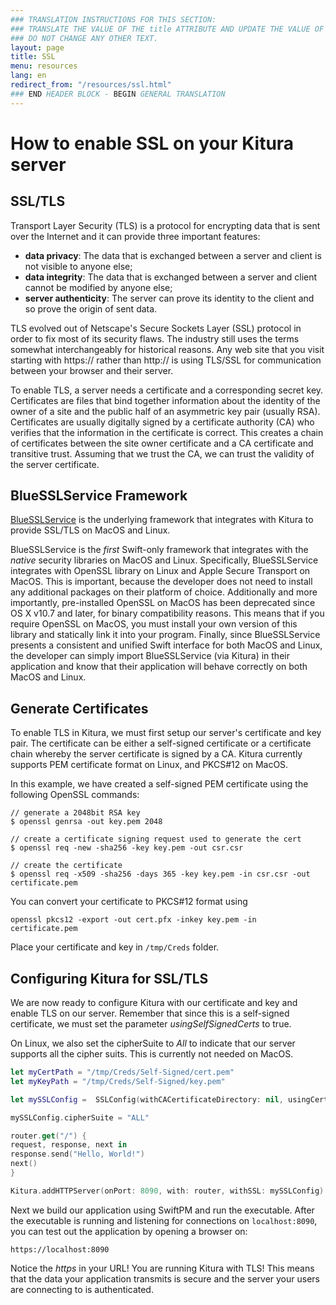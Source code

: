 ```yaml
---
### TRANSLATION INSTRUCTIONS FOR THIS SECTION:
### TRANSLATE THE VALUE OF THE title ATTRIBUTE AND UPDATE THE VALUE OF THE lang ATTRIBUTE. 
### DO NOT CHANGE ANY OTHER TEXT. 
layout: page
title: SSL
menu: resources
lang: en
redirect_from: "/resources/ssl.html"
### END HEADER BLOCK - BEGIN GENERAL TRANSLATION
---
```


# How to enable SSL on your Kitura server

## SSL/TLS
Transport Layer Security (TLS) is a protocol for encrypting data that is sent over the Internet and it can provide three important features:

- **data privacy**: The data that is exchanged between a server and client is not visible to anyone else;
- **data integrity**: The data that is exchanged between a server and client cannot be modified by anyone else;
- **server authenticity**: The server can prove its identity to the client and so prove the origin of sent data. 

TLS evolved out of Netscape's Secure Sockets Layer (SSL) protocol in order to fix most of its security flaws. The industry still uses the terms somewhat interchangeably for historical reasons. Any web site that you visit starting with https:// rather than http:// is using TLS/SSL for communication between your browser and their server.


To enable TLS, a server needs a certificate and a corresponding secret key. Certificates are files that bind together information about the identity of the owner of a site and the public half of an asymmetric key pair (usually RSA). Certificates are usually digitally signed by a certificate authority (CA) who verifies that the information in the certificate is correct. This creates a chain of certificates between the site owner certificate and a CA certificate and transitive trust. Assuming that we trust the CA, we can trust the validity of the server certificate. 


## BlueSSLService Framework

[BlueSSLService](https://github.com/IBM-Swift/BlueSSLService) is the underlying framework that integrates with Kitura to provide SSL/TLS on MacOS and Linux. 

BlueSSLService is the _first_ Swift-only framework that integrates with the _native_ security libraries on MacOS and Linux. Specifically, BlueSSLService integrates with OpenSSL library on Linux and Apple Secure Transport on MacOS. This is important, because  the developer does not need to install any additional packages on their platform of choice. Additionally and more importantly, pre-installed OpenSSL on MacOS has been deprecated since OS X v10.7 and later, for binary compatibility reasons. This means that if you require OpenSSL on MacOS, you must install your own version of this library and statically link it into your program. Finally, since BlueSSLService presents a consistent and unified Swift interface for both MacOS and Linux, the developer can simply import BlueSSLService (via Kitura) in their application and know that their application will behave correctly on both MacOS and Linux.

## Generate Certificates


To enable TLS in Kitura, we must first setup our server's certificate and key pair. The certificate can be either a self-signed certificate or a certificate chain whereby the server certificate is signed by a CA. Kitura currently supports PEM certificate format on Linux, and PKCS#12 on MacOS. 

In this example, we have created a self-signed PEM certificate using the following OpenSSL commands:

```
// generate a 2048bit RSA key
$ openssl genrsa -out key.pem 2048

// create a certificate signing request used to generate the cert
$ openssl req -new -sha256 -key key.pem -out csr.csr

// create the certificate
$ openssl req -x509 -sha256 -days 365 -key key.pem -in csr.csr -out certificate.pem
```

You can convert your certificate to PKCS#12 format using 

```openssl pkcs12 -export -out cert.pfx -inkey key.pem -in certificate.pem```

Place your certificate and key in ```/tmp/Creds``` folder.

## Configuring Kitura for SSL/TLS

We are now ready to configure Kitura with our certificate and key and enable TLS on our server. Remember that since this is a self-signed certificate, we must set the parameter _usingSelfSignedCerts_ to true. 

On Linux, we also set the cipherSuite to _All_ to indicate that our server supports all the cipher suits. This is currently not needed on MacOS.


```swift
let myCertPath = "/tmp/Creds/Self-Signed/cert.pem"
let myKeyPath = "/tmp/Creds/Self-Signed/key.pem"

let mySSLConfig =  SSLConfig(withCACertificateDirectory: nil, usingCertificateFile: myCertPath, withKeyFile: myKeyPath, usingSelfSignedCerts: true)

mySSLConfig.cipherSuite = "ALL"

router.get("/") {
request, response, next in
response.send("Hello, World!")
next()
}

Kitura.addHTTPServer(onPort: 8090, with: router, withSSL: mySSLConfig)
```

Next we build our application using SwiftPM and run the executable. After the executable is running and listening for connections on ```localhost:8090```, you can test out the application by opening a browser on:

```
https://localhost:8090
```

Notice the *https* in your URL!  You are running Kitura with TLS! This means that the data your application transmits is secure and the server your users are connecting to is authenticated. 

